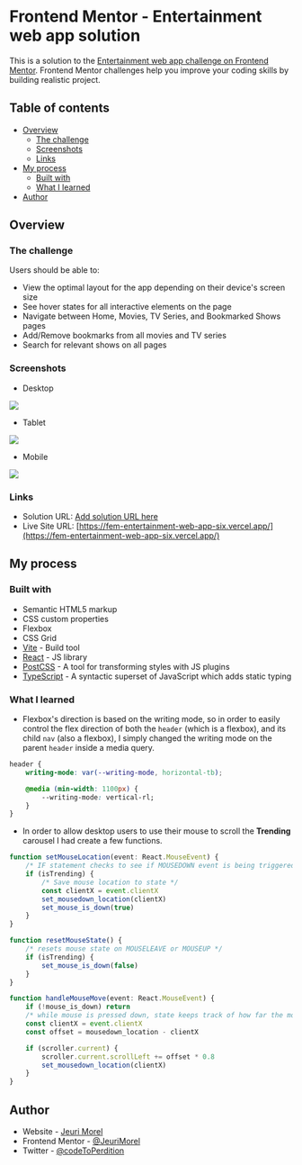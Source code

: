 # Frontend Mentor - Entertainment web app solution

This is a solution to the [Entertainment web app challenge on Frontend Mentor](https://www.frontendmentor.io/challenges/entertainment-web-app-J-UhgAW1X). Frontend Mentor challenges help you improve your coding skills by building realistic project.

## Table of contents

-   [Overview](#overview)
    -   [The challenge](#the-challenge)
    -   [Screenshots](#screenshots)
    -   [Links](#links)
-   [My process](#my-process)
    -   [Built with](#built-with)
    -   [What I learned](#what-i-learned)
-   [Author](#author)

## Overview

### The challenge

Users should be able to:

-   View the optimal layout for the app depending on their device's screen size
-   See hover states for all interactive elements on the page
-   Navigate between Home, Movies, TV Series, and Bookmarked Shows pages
-   Add/Remove bookmarks from all movies and TV series
-   Search for relevant shows on all pages

### Screenshots

-   Desktop

![](./public/assets/screenshot.png)

-   Tablet

![](./public/assets/screenshot-tablet.png)

-   Mobile

![](./public/assets/screenshot-mobile.png)

### Links

-   Solution URL: [Add solution URL here](https://your-solution-url.com)
-   Live Site URL: [https://fem-entertainment-web-app-six.vercel.app/](https://fem-entertainment-web-app-six.vercel.app/)

## My process

### Built with

-   Semantic HTML5 markup
-   CSS custom properties
-   Flexbox
-   CSS Grid
-   [Vite](https://vitejs.dev/) - Build tool
-   [React](https://reactjs.org/) - JS library
-   [PostCSS](https://postcss.org/) - A tool for transforming styles with JS plugins
-   [TypeScript](https://www.typescriptlang.org/) - A syntactic superset of JavaScript which adds static typing

### What I learned

-   Flexbox's direction is based on the writing mode, so in order to easily control the flex direction of both the `header` (which is a flexbox), and its child `nav` (also a flexbox), I simply changed the writing mode on the parent `header` inside a media query.

```css
header {
    writing-mode: var(--writing-mode, horizontal-tb);

    @media (min-width: 1100px) {
        --writing-mode: vertical-rl;
    }
}
```

-   In order to allow desktop users to use their mouse to scroll the **Trending** carousel I had create a few functions.

```typescript
function setMouseLocation(event: React.MouseEvent) {
    /* IF statement checks to see if MOUSEDOWN event is being triggered inside the TRENDING carousel */
    if (isTrending) {
        /* Save mouse location to state */
        const clientX = event.clientX
        set_mousedown_location(clientX)
        set_mouse_is_down(true)
    }
}

function resetMouseState() {
    /* resets mouse state on MOUSELEAVE or MOUSEUP */
    if (isTrending) {
        set_mouse_is_down(false)
    }
}

function handleMouseMove(event: React.MouseEvent) {
    if (!mouse_is_down) return
    /* while mouse is pressed down, state keeps track of how far the mouse has moved along the X-axis, updating the carousel's position */
    const clientX = event.clientX
    const offset = mousedown_location - clientX

    if (scroller.current) {
        scroller.current.scrollLeft += offset * 0.8
        set_mousedown_location(clientX)
    }
}
```

## Author

-   Website - [Jeuri Morel](https://www.jeurimorel.com)
-   Frontend Mentor - [@JeuriMorel](https://www.frontendmentor.io/profile/JeuriMorel)
-   Twitter - [@codeToPerdition](https://www.twitter.com/codeToPerdition)

